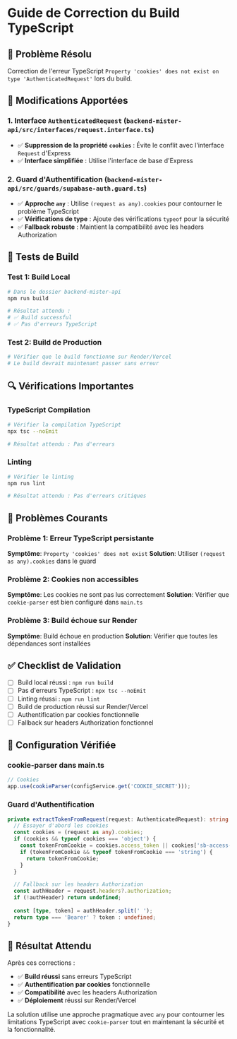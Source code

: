 # Guide de Correction du Build TypeScript

## 🎯 Problème Résolu
Correction de l'erreur TypeScript `Property 'cookies' does not exist on type 'AuthenticatedRequest'` lors du build.

## 🔧 Modifications Apportées

### 1. **Interface `AuthenticatedRequest` (`backend-mister-api/src/interfaces/request.interface.ts`)**
- ✅ **Suppression de la propriété `cookies`** : Évite le conflit avec l'interface `Request` d'Express
- ✅ **Interface simplifiée** : Utilise l'interface de base d'Express

### 2. **Guard d'Authentification (`backend-mister-api/src/guards/supabase-auth.guard.ts`)**
- ✅ **Approche `any`** : Utilise `(request as any).cookies` pour contourner le problème TypeScript
- ✅ **Vérifications de type** : Ajoute des vérifications `typeof` pour la sécurité
- ✅ **Fallback robuste** : Maintient la compatibilité avec les headers Authorization

## 🧪 Tests de Build

### Test 1: Build Local
```bash
# Dans le dossier backend-mister-api
npm run build

# Résultat attendu :
# ✅ Build successful
# ✅ Pas d'erreurs TypeScript
```

### Test 2: Build de Production
```bash
# Vérifier que le build fonctionne sur Render/Vercel
# Le build devrait maintenant passer sans erreur
```

## 🔍 Vérifications Importantes

### **TypeScript Compilation**
```bash
# Vérifier la compilation TypeScript
npx tsc --noEmit

# Résultat attendu : Pas d'erreurs
```

### **Linting**
```bash
# Vérifier le linting
npm run lint

# Résultat attendu : Pas d'erreurs critiques
```

## 🚨 Problèmes Courants

### Problème 1: Erreur TypeScript persistante
**Symptôme**: `Property 'cookies' does not exist`
**Solution**: Utiliser `(request as any).cookies` dans le guard

### Problème 2: Cookies non accessibles
**Symptôme**: Les cookies ne sont pas lus correctement
**Solution**: Vérifier que `cookie-parser` est bien configuré dans `main.ts`

### Problème 3: Build échoue sur Render
**Symptôme**: Build échoue en production
**Solution**: Vérifier que toutes les dépendances sont installées

## ✅ Checklist de Validation

- [ ] Build local réussi : `npm run build`
- [ ] Pas d'erreurs TypeScript : `npx tsc --noEmit`
- [ ] Linting réussi : `npm run lint`
- [ ] Build de production réussi sur Render/Vercel
- [ ] Authentification par cookies fonctionnelle
- [ ] Fallback sur headers Authorization fonctionnel

## 🔧 Configuration Vérifiée

### **cookie-parser dans main.ts**
```typescript
// Cookies
app.use(cookieParser(configService.get('COOKIE_SECRET')));
```

### **Guard d'Authentification**
```typescript
private extractTokenFromRequest(request: AuthenticatedRequest): string | undefined {
  // Essayer d'abord les cookies
  const cookies = (request as any).cookies;
  if (cookies && typeof cookies === 'object') {
    const tokenFromCookie = cookies.access_token || cookies['sb-access-token'];
    if (tokenFromCookie && typeof tokenFromCookie === 'string') {
      return tokenFromCookie;
    }
  }

  // Fallback sur les headers Authorization
  const authHeader = request.headers?.authorization;
  if (!authHeader) return undefined;
  
  const [type, token] = authHeader.split(' ');
  return type === 'Bearer' ? token : undefined;
}
```

## 🎉 Résultat Attendu

Après ces corrections :
- ✅ **Build réussi** sans erreurs TypeScript
- ✅ **Authentification par cookies** fonctionnelle
- ✅ **Compatibilité** avec les headers Authorization
- ✅ **Déploiement** réussi sur Render/Vercel

La solution utilise une approche pragmatique avec `any` pour contourner les limitations TypeScript avec `cookie-parser` tout en maintenant la sécurité et la fonctionnalité. 